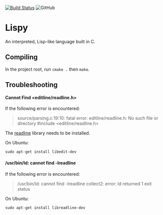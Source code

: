 [![Build Status](https://travis-ci.com/jaredforth/lispy.svg?token=mH2pScYxqRkBEzpBQAu6&branch=master)](https://travis-ci.com/jaredforth/lispy)
![GitHub](https://img.shields.io/github/license/jaredforth/lispy)

# Lispy

An interpreted, Lisp-like language built in C.

## Compiling

In the project root, run `cmake .` then `make`. 

## Troubleshooting 

#### Cannot Find <editline/readline.h>

If the following error is encountered: 

> source/parsing.c:19:10: fatal error: editline/readline.h: No such file or directory #include <editline/readline.h>

The [readline](https://tiswww.case.edu/php/chet/readline/rltop.html) library needs to be installed. 

On Ubuntu:

```
sudo apt-get install libedit-dev
```

#### /usr/bin/ld: cannot find -lreadline
 
If the following error is encountered: 

> /usr/bin/ld: cannot find -lreadline
> collect2: error: ld returned 1 exit status

On Ubuntu: 

```
sudo apt-get install libreadline-dev
```
